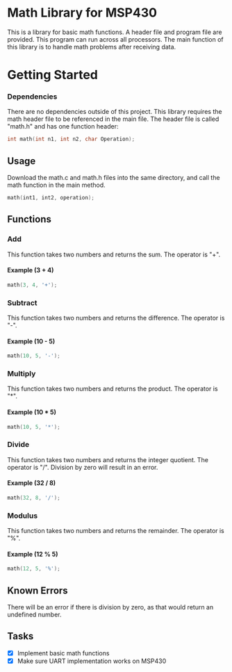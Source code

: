 # Math Library for MSP430
This is a library for basic math functions. A header file and program file are provided. This program can run across all processors. The main function of this library is to handle math problems after receiving data.
# Getting Started
### Dependencies
There are no dependencies outside of this project. This library requires the math header file to be referenced in the main file. The header file is called "math.h" and has one function header:
```c
int math(int n1, int n2, char Operation);
```
## Usage
Download the math.c and math.h files into the same directory, and call the math function in the main method.
```c
math(int1, int2, operation);
```
## Functions
### Add
This function takes two numbers and returns the sum. The operator is "+". 
#### Example (3 + 4)
```c
math(3, 4, '+');
```
### Subtract
This function takes two numbers and returns the difference. The operator is "-". 
#### Example (10 - 5)
```c
math(10, 5, '-');
```
### Multiply
This function takes two numbers and returns the product. The operator is "*". 
#### Example (10 * 5)
```c
math(10, 5, '*');
```
### Divide
This function takes two numbers and returns the integer quotient. The operator is "/". Division by zero will result in an error.
#### Example (32 / 8)
```c
math(32, 8, '/');
```
### Modulus
This function takes two numbers and returns the remainder. The operator is "%". 
#### Example (12 % 5)
```c
math(12, 5, '%');
```

## Known Errors
There will be an error if there is division by zero, as that would return an undefined number.

## Tasks
* [x] Implement basic math functions
* [x] Make sure UART implementation works on MSP430
